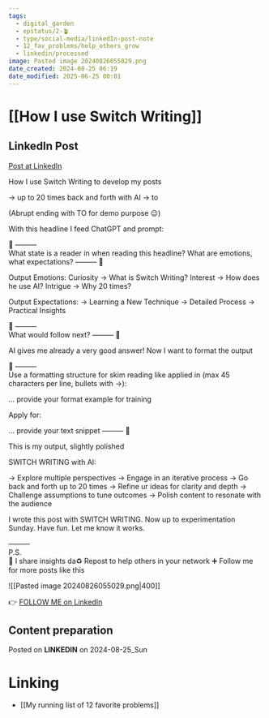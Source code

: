 ```yaml
---
tags:
  - digital_garden
  - epstatus/2-🪴
  - type/social-media/linkedIn-post-note
  - 12_fav_problems/help_others_grow
  - linkedin/processed
image: Pasted image 20240826055029.png
date_created: 2024-08-25 06:19
date_modified: 2025-06-25 00:01
---
```

# [[How I use Switch Writing]]

## LinkedIn Post

[Post at LinkedIn](https://www.linkedin.com/posts/sebastiankamilli_how-i-use-switch-writing-to-develop-my-posts-activity-7233352820492496896-5AcP?utm_source=share&utm_medium=member_desktop)

How I use Switch Writing to develop my posts

→ up to 20 times back and forth with AI
→ to 

(Abrupt ending with TO for demo purpose 😉)

With this headline I feed ChatGPT and prompt:

🤖 ———  
What state is a reader in when reading this headline? 
What are emotions, what expectations?
——— 🤖

Output Emotions:
Curiosity → What is Switch Writing?
Interest   → How does he use AI?
Intrigue   → Why 20 times?

Output Expectations:
→ Learning a New Technique
→ Detailed Process
→ Practical Insights

🤖 ———  
What would follow next?
——— 🤖

AI gives me already a very good answer!
Now I want to format the output

🤖 ———  
Use a formatting structure for skim reading like applied in (max 45 characters per line, bullets with →):

... provide your format example for training

Apply for:

... provide your text snippet
——— 🤖

This is my output, slightly polished

SWITCH WRITING with AI:

→ Explore multiple perspectives
→ Engage in an iterative process
→ Go back and forth up to 20 times
→ Refine ur ideas for clarity and depth
→ Challenge assumptions to tune outcomes
→ Polish content to resonate with the audience

I wrote this post with SWITCH WRITING.
Now up to experimentation Sunday.
Have fun. Let me know it works.

———  
P.S.  
🔔 I share insights da♻ Repost to help others in your network
➕ Follow me for more posts like this

![[Pasted image 20240826055029.png|400]]  

👉 [FOLLOW ME on LinkedIn](https://www.linkedin.com/comm/mynetwork/discovery-see-all?usecase=PEOPLE_FOLLOWS&followMember=sebastiankamilli)

## Content preparation

Posted on **LINKEDIN** on 2024-08-25_Sun

# Linking

+ [[My running list of 12 favorite problems]]